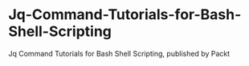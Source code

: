 # Jq-Command-Tutorials-for-Bash-Shell-Scripting
Jq Command Tutorials for Bash Shell Scripting, published by Packt

